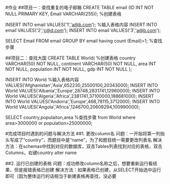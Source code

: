 #作业
##项目一：查找重复的电子邮箱
CREATE TABLE email (ID INT NOT NULL PRIMARY KEY, Email VARCHAR(255)); %创建表格

INSERT INTO email VALUES('1','a@b.com'); %输入表格内容
INSERT INTO email VALUES('2','c@d.com');
INSERT INTO email VALUES('3','a@b.com');

SELECT Email FROM email GROUP BY email having count (Email)>1; %查找步骤

##项目二：查找大国
CREATE TABLE World( %创建表格
country VARCHAR(50) NOT NULL,
continent VARCHAR(50) NOT NULL,
area INT NOT NULL,
population INT NOT NULL,
gdp INT NOT NULL
);

INSERT INTO World %输入表格内容
 VALUES('Afghanistan','Asia',652230,25500100,20343000);
INSERT INTO World
 VALUES('Albania','Europe',28748,2831741,12960000);
INSERT INTO World
 VALUES('Algeria','Africa',2381741,37100000,188681000);
INSERT INTO World
 VALUES('Andorra','Europe',468,78115,3712000);
INSERT INTO World
 VALUES('Angola','Africa',1246700,20609294,100990000);
 
SELECT country,populaiton,area %查找步骤
from World
where area>3000000 or population>25000000;

#完成项目时遇到的问题与解决方法
##1. 更改column名
问题：一开始将第一列抬头写成了“country”，而题目中是“name”，为了和题目统一需要更改列表名
解决方法：在schemas中找到对应的数据库，双击Tables列表找到对应的表格，双击Columns，右键country alter name

##2. 运行已创建的表格
问题：成功修改column名称之后，想要重新运行看结果，但是报错表格已创建
解决方法：如果表格已创建，从SELECT开始选中运行即可（因为整体运行的话相当于新建表格再查找，没必要
